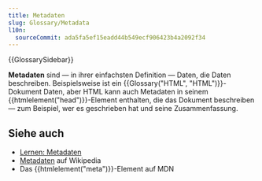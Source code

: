 ```yaml
---
title: Metadaten
slug: Glossary/Metadata
l10n:
  sourceCommit: ada5fa5ef15eadd44b549ecf906423b4a2092f34
---
```


{{GlossarySidebar}}

**Metadaten** sind — in ihrer einfachsten Definition — Daten, die Daten beschreiben. Beispielsweise ist ein {{Glossary("HTML", "HTML")}}-Dokument Daten, aber HTML kann auch Metadaten in seinem {{htmlelement("head")}}-Element enthalten, die das Dokument beschreiben — zum Beispiel, wer es geschrieben hat und seine Zusammenfassung.

## Siehe auch

- [Lernen: Metadaten](/de/docs/Learn/HTML/Introduction_to_HTML/The_head_metadata_in_HTML#metadata_the_meta_element)
- [Metadaten](https://en.wikipedia.org/wiki/Metadata) auf Wikipedia
- Das {{htmlelement("meta")}}-Element auf MDN
